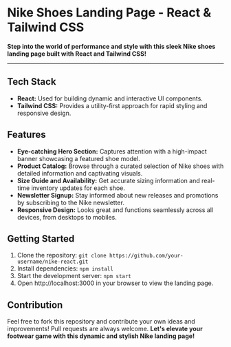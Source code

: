 # Nike Shoes Landing Page - React & Tailwind CSS

**Step into the world of performance and style with this sleek Nike shoes landing page built with React and Tailwind CSS!**

---

## Tech Stack

* **React:** Used for building dynamic and interactive UI components.
* **Tailwind CSS:** Provides a utility-first approach for rapid styling and responsive design.

## Features

* **Eye-catching Hero Section:** Captures attention with a high-impact banner showcasing a featured shoe model.
* **Product Catalog:** Browse through a curated selection of Nike shoes with detailed information and captivating visuals.
* **Size Guide and Availability:** Get accurate sizing information and real-time inventory updates for each shoe.
* **Newsletter Signup:** Stay informed about new releases and promotions by subscribing to the Nike newsletter.
* **Responsive Design:** Looks great and functions seamlessly across all devices, from desktops to mobiles.

## Getting Started

1. Clone the repository: `git clone https://github.com/your-username/nike-react.git`
2. Install dependencies: `npm install`
3. Start the development server: `npm start`
4. Open http://localhost:3000 in your browser to view the landing page.

## Contribution

Feel free to fork this repository and contribute your own ideas and improvements! Pull requests are always welcome.
**Let's elevate your footwear game with this dynamic and stylish Nike landing page!**

